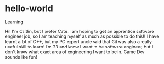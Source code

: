 # hello-world
Learning

Hi! I'm Caitlin, but I prefer Cate. I am hoping to get an apprentice software engineer job, so I am teaching myself as much as possible to do this!! 
I have learnt a lot of C++, but my PC expert uncle said that Git was also a really useful skill to learn! I'm 23 and know I want to be software engineer, but I don't know what exact area of engineering I want to be in. Game Dev sounds like fun! 
